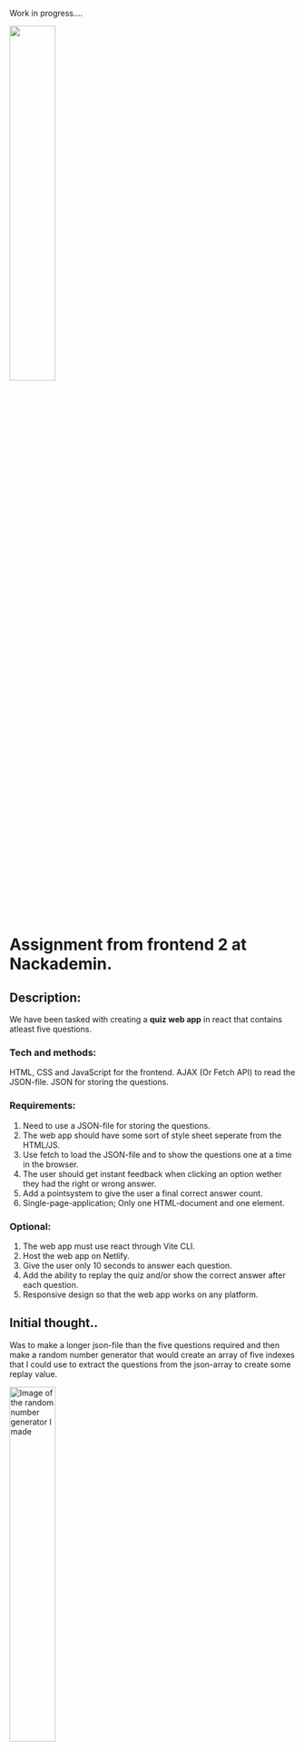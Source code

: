 Work in progress....

<img src="" alt="" style="width:40%; height:auto;">  </img>

# Assignment from frontend 2 at Nackademin.
## Description: 
We have been tasked with creating a **quiz web app** in react that contains atleast five questions. 

### Tech and methods:
HTML, CSS and JavaScript for the frontend.
AJAX (Or Fetch API) to read the JSON-file.
JSON for storing the questions.

### Requirements:
1. Need to use a JSON-file for storing the questions.
2. The web app should have some sort of style sheet seperate from the HTML/JS.
3. Use fetch to load the JSON-file and to show the questions one at a time in the browser.
4. The user should get instant feedback when clicking an option wether they had the right or wrong answer.
5. Add a pointsystem to give the user a final correct answer count.
6. Single-page-application; Only one HTML-document and one element.

### Optional:
1. The web app must use react through Vite CLI.
2. Host the web app on Netlify.
3. Give the user only 10 seconds to answer each question.
4. Add the ability to replay the quiz and/or show the correct answer after each question.
5. Responsive design so that the web app works on any platform.

## Initial thought..

Was to make a longer json-file than the five questions required and then make a random number generator that would create an array of five indexes that I could use to extract the questions from the json-array to create some replay value.  

<img src="https://github.com/user-attachments/assets/d6eb7db1-e9c7-42dd-8c2a-73db73a88572" alt="Image of the random number generator I made" style="width:40%; height:auto;">  </img>

After having added it and tested I ran into to many problems with things that I couldn't figure out in time. So im going to utilize this later on for some other project instead or if I decided to try and make a new quiz but in JS only instead of with react. 

# Code:

### Header and Footer: 
<img src="https://github.com/user-attachments/assets/7d289309-07e3-4426-b732-635e1a30a59f" alt="Image showing the code for both the header and footer." style="width:40%; height:auto;">  </img>

I kept both the header and footer simple. The game is not about them. Since it's a SPA we don't need a bunch of links to different pages on the site. I could have skipped them but added them anyways. The footer just containing a list of anchor-links to my linkedIn and github.

### Changing the component, SPA(Single page application):

To fit the criteria of keeping it as a SPA I decided to simply make a header, footer and have three components for the middle that will change depending on which stage the user is on.

<img src="https://github.com/user-attachments/assets/a11e59c3-b0de-4d31-8534-d2e6571e37d8" alt="Image showing the structure in the main.jsx file" style="width:40%; height:auto;">  </img>

Then when it came to actually changing component I used useStates to shift between the different stages of the game.

<img src="https://github.com/user-attachments/assets/84930373-f028-46d6-acf2-713f2a84388c" alt="Image of the structure of the app.jsx file." style="width:40%; height:auto;">  </img>

So in the example above we have an initial state for startQuiz set as false which will lead us to the lower div with the className "card". 

When the user clicks the button the state changes to true using a pointer function which moves the user to the first div where QuizGame exists and the center component of the site changes.

### JSON-File:

The file with the questions are kept in a simple json-structure.

<img src="https://github.com/user-attachments/assets/5bb066f2-99b0-493e-bf1f-d7a166e93676" alt="Image showing the structure of the json-file." style="width:40%; height:auto;">  </img>

### Fetching the questions:

<img src="https://github.com/user-attachments/assets/2668d117-1ef7-4a2f-a6a7-b96e63f2f545" alt="Image showing the GetData function which fetches the json data" style="width:40%; height:auto;">  </img>

So, first I declare a constant with the filepath to the json-file in the public folder. Then I have a simple async function called GetData which is fetching the json-data, from the filepath, within a try catch. It is made async to be able to use await so that the loading of the rest of the program isn't slowed down from the fetching.

If it encounters any problems, like the file not existing or some other error, it throws an error that will be caught by the catch which will console log the error and then send back an empty array. 

If the data is fetched successfully it will then be parsed and returned.

<img src="https://github.com/user-attachments/assets/5d5dba82-b306-4cf9-8293-7eaac4b467e1" alt="Image showing of the useEffect that sends for the json data" style="width:40%; height:auto;">  </img>

Then in the quiz file itself I have the useEffect which will fetch the data from the GetData function, when the component mounts, and update the setData with the data that is returned. Again, using async await for the same reasons as above.

Im using a empty dependency array in the end of it to make sure it only runs once. 


#### Pausing while fetching:

<img src="https://github.com/user-attachments/assets/f8fb2c79-2f10-4b50-ad32-b700e3c273a6" alt="" style="width:40%; height:auto;">  </img>

While the fetch is happening, the website will show this message. It only takes a second or so. 

### QuizGame:
#### Setting up:

<img src="https://github.com/user-attachments/assets/9d265735-c30e-44c0-bcb5-f7f47dfec5d9" alt="Image showing the start of the quiz, where a bunch of states are being set." style="width:40%; height:auto;">  </img>

The above image is showing the start of the QuizGame component. 

Here I am setting the data to an empty array, setting showResultScreen as false just like the startQuiz before. 

I have two constants, correct and wrong, for the score keeping. Setting an indexId which will be used later to iterate through the array of the json-data to bring in a question at a time. 

The box-shadow for the card is being set to the blue version which will be changed later on depending on the result of the choice of the user.

Then using the indexId from earlier to load the first question into the question constant. 


--More coming--



### Resultscreen:

<img src="https://github.com/user-attachments/assets/6eaf2d7a-05ec-481e-981c-22db777647a4" alt="" style="width:40%; height:auto;">  </img>

Above you see the start of the resultscreen component. I import the quizgame and set it as false to be able to later on send the user back to the quiz if they choose. I import useEffect and useState to be used and the styling from the CSS file that is in the stylings folder. 

After that it shows that the ResultScreen wants the wrong and correct constants from the quiz which we will use below to check the result of the game and generate a message depending in the useEffect. 

And, again, the box-shadow except here it is set as an empty string as it will be set in the useEffect depending on which one of the correct/wrong has the most points.



<img src="https://github.com/user-attachments/assets/faa000de-900a-435d-8b83-7442026701e1" alt="" style="width:40%; height:auto;">  </img>

Above you can see the structure of the components HTML part. Depending on which result the quiz sends to the result screen, the message will change. 


## Styling:

Decided, after trying to generate an image for the header and only getting these fucking neon signs, to go with a neon theme for my styling. 

I put the image into the colorpicker and used mycolor to combine some colors to get a linear-gradient that made the image fit into the header.

<img src="https://github.com/user-attachments/assets/a4db268f-426d-480e-9f80-b2da9b2dc3a7" alt="Quiz header image" style="width:40%; height:auto;">  </img>

<img src="https://github.com/user-attachments/assets/115d707b-08b1-4676-9030-151e90c11b56" alt="Color picker quiz image" style="width:40%; height:auto;">  </img>

I added a blue glow for the background of the questions-card and then used that same glow to indicate a correct or wrong answer from the user by changing the color when the user picks.

<img src="https://github.com/user-attachments/assets/7af5ec1e-714a-46f3-bd39-a623233eb2f0" alt="Blue glow" style="width:40%; height:auto;">  </img>

<img src="https://github.com/user-attachments/assets/3c13232a-2fac-41e8-8a68-570ec340d654" alt="Red glow" style="width:40%; height:auto;">  </img>


# Sources:
Most of the questions are from: https://www.mentimeter.com/blog/meetings/quiz-questions

Learning to add images: https://www.youtube.com/watch?v=taMJct5oeoI

Generated the neon quiz image for the header: https://deepai.org/machine-learning-model/text2img

Learning about fetching (Bro code): https://www.youtube.com/watch?v=37vxWr0WgQk

Learning about react in general (Net Ninja): https://www.youtube.com/watch?v=j942wKiXFu8&list=PL4cUxeGkcC9gZD-Tvwfod2gaISzfRiP9d&index=1

Learning about mapping (Net Ninja): https://www.youtube.com/watch?v=tHjxSVaj_wY&list=PL4cUxeGkcC9gZD-Tvwfod2gaISzfRiP9d&index=12

More about mapping (bonsaiilabs) : https://www.youtube.com/watch?v=_kVJnN2e4tw

UseState: https://react-hooks-cheatsheet.com/usestate

UseEffect: https://react-hooks-cheatsheet.com/useeffect

Getting colorscheme: https://mycolor.space/

Colorpicker: https://imagecolorpicker.com/



# Contact: 
LinkedIn: https://www.linkedin.com/in/simon-roll%C3%A9n-250a5232a/
